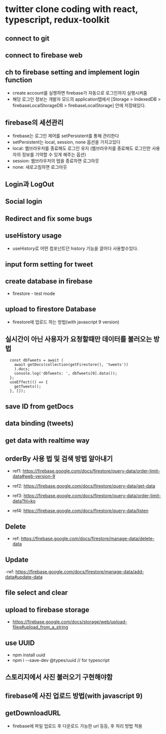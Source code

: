 # twitter clone coding with react, typescript, redux-toolkit

## connect to git

## connect to firebase web

## ch to firebase setting and implement login function

- create account를 실행하면 firebase가 자동으로 로그인까지 실행시켜줌
- 해당 로그인 정보는 개발자 모드의
  application탭에서 [Storage > IndexedDB > firebaseLocalStorageDB > firebaseLocalStorage] 안에 저장돼있다.

## firebase의 세션관리

- firebase는 로그인 제어를 setPersistent를 통해 관리한다
- setPersistent는 local, session, none 옵션을 가지고있다
- local: 웹브라우저를 종료해도 로그인 유지
  (웹브라우저를 종료해도 로그인한 사용자의 정보를 기억할 수 있게 해주는 옵션)
- session: 웹브라우저의 탭을 종료하면 로그아웃
- none: 새로고침하면 로그아웃

## Login과 LogOut

## Social login

## Redirect and fix some bugs

## useHistory usage

- useHistory로 어떤 컴포넌트던 history 기능을 끌어다 사용할수있다.

## input form setting for tweet

## create database in firebase

- firestore - test mode

## upload to firestore Database

- firestore에 업로드 하는 방법(with javascript 9 version)

## 실시간이 아닌 사용자가 요청할때만 데이터를 불러오는 방법

```
  const dbTweets = await (
    await getDocs(collection(getFirestore(), 'tweets'))
    ).docs;
    console.log('dbTweets: ', dbTweets[0].data());
  };
  useEffect(() => {
    getTweets();
  }, []);
```

## save ID from getDocs

## data binding (tweets)

## get data with realtime way

## orderBy 사용 법 및 검색 방법 알아내기

- ref1: https://firebase.google.com/docs/firestore/query-data/order-limit-data#web-version-9
- ref2: https://firebase.google.com/docs/firestore/query-data/get-data
- ref3: https://firebase.google.com/docs/firestore/query-data/order-limit-data?hl=ko

- ref4: https://firebase.google.com/docs/firestore/query-data/listen

## Delete

- ref: https://firebase.google.com/docs/firestore/manage-data/delete-data

## Update

-ref: https://firebase.google.com/docs/firestore/manage-data/add-data#update-data

## file select and clear

## upload to firebase storage

- https://firebase.google.com/docs/storage/web/upload-files#upload_from_a_string

## use UUID

- npm install uuid
- npm i --save-dev @types/uuid // for typescript

## 스토리지에서 사진 불러오기 구현해야함

## firebase에 사진 업로드 방법(with javascript 9)

## getDownloadURL

- firebase에 파일 업로드 후 다운로드 가능한 url 등등, 후 처리 방법 적용
